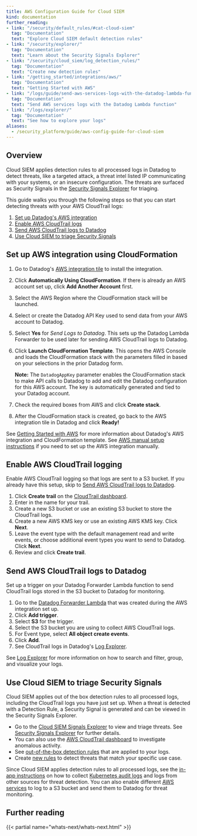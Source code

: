 ```yaml
---
title: AWS Configuration Guide for Cloud SIEM
kind: documentation
further_reading:
- link: "/security/default_rules/#cat-cloud-siem"
  tag: "Documentation"
  text: "Explore Cloud SIEM default detection rules"
- link: "/security/explorer/"
  tag: "Documentation"
  text: "Learn about the Security Signals Explorer"
- link: "/security/cloud_siem/log_detection_rules/"
  tag: "Documentation"
  text: "Create new detection rules"
- link: "/getting_started/integrations/aws/"
  tag: "Documentation"
  text: "Getting Started with AWS"
- link: "/logs/guide/send-aws-services-logs-with-the-datadog-lambda-function/"
  tag: "Documentation"
  text: "Send AWS services logs with the Datadog Lambda function"
- link: "/logs/explorer/"
  tag: "Documentation"
  text: "See how to explore your logs"
aliases:
  - /security_platform/guide/aws-config-guide-for-cloud-siem
---
```


## Overview

Cloud SIEM applies detection rules to all processed logs in Datadog to detect threats, like a targeted attack, a threat intel listed IP communicating with your systems, or an insecure configuration. The threats are surfaced as Security Signals in the [Security Signals Explorer][1] for triaging.

This guide walks you through the following steps so that you can start detecting threats with your AWS CloudTrail logs:

1. [Set up Datadog's AWS integration](#set-up-aws-integration-using-cloudformation)
2. [Enable AWS CloudTrail logs](#enable-aws-cloudtrail-logging)
3. [Send AWS CloudTrail logs to Datadog](#send-aws-cloudtrail-logs-to-datadog)
4. [Use Cloud SIEM to triage Security Signals](#use-cloud-siem-to-triage-security-signals)

## Set up AWS integration using CloudFormation

1. Go to Datadog's [AWS integration tile][2] to install the integration.
2. Click **Automatically Using CloudFormation**. If there is already an AWS account set up, click **Add Another Account** first.
3. Select the AWS Region where the CloudFormation stack will be launched.
4. Select or create the Datadog API Key used to send data from your AWS account to Datadog.
5. Select **Yes** for *Send Logs to Datadog*. This sets up the Datadog Lambda Forwarder to be used later for sending AWS CloudTrail logs to Datadog.
6. Click **Launch CloudFormation Template**. This opens the AWS Console and loads the CloudFormation stack with the parameters filled in based on your selections in the prior Datadog form. 

    **Note:** The `DatadogAppKey` parameter enables the CloudFormation stack to make API calls to Datadog to add and edit the Datadog configuration for this AWS account. The key is automatically generated and tied to your Datadog account. 

7. Check the required boxes from AWS and click **Create stack**.
8. After the CloudFormation stack is created, go back to the AWS integration tile in Datadog and click **Ready!**

See [Getting Started with AWS][3] for more information about Datadog's AWS integration and CloudFormation template. See [AWS manual setup instructions][4] if you need to set up the AWS integration manually.

## Enable AWS CloudTrail logging 

Enable AWS CloudTrail logging so that logs are sent to a S3 bucket. If you already have this setup, skip to [Send AWS CloudTrail logs to Datadog](#send-aws-cloudtrail-logs-to-datadog).

1. Click **Create trail** on the [CloudTrail dashboard][5].
2. Enter in the name for your trail.
3. Create a new S3 bucket or use an existing S3 bucket to store the CloudTrail logs. 
4. Create a new AWS KMS key or use an existing AWS KMS key. Click **Next**.
5. Leave the event type with the default management read and write events, or choose additional event types you want to send to Datadog. Click **Next**.
6. Review and click **Create trail**.

## Send AWS CloudTrail logs to Datadog

Set up a trigger on your Datadog Forwarder Lambda function to send CloudTrail logs stored in the S3 bucket to Datadog for monitoring.

1. Go to the [Datadog Forwarder Lambda][6] that was created during the AWS integration set up.
2. Click **Add trigger**.
3. Select **S3** for the trigger.
4. Select the S3 bucket you are using to collect AWS CloudTrail logs. 
5. For Event type, select **All object create events**.
6. Click **Add**.
7. See CloudTrail logs in Datadog's [Log Explorer][7].

See [Log Explorer][8] for more information on how to search and filter, group, and visualize your logs. 

## Use Cloud SIEM to triage Security Signals

Cloud SIEM applies out of the box detection rules to all processed logs, including the CloudTrail logs you have just set up. When a threat is detected with a Detection Rule, a Security Signal is generated and can be viewed in the Security Signals Explorer.

- Go to the [Cloud SIEM Signals Explorer][9] to view and triage threats. See [Security Signals Explorer][10] for further details.
- You can also use the [AWS CloudTrail dashboard][11] to investigate anomalous activity.
- See [out-of-the-box detection rules][12] that are applied to your logs.
- Create [new rules][13] to detect threats that match your specific use case.

Since Cloud SIEM applies detection rules to all processed logs, see the [in-app instructions][14] on how to collect [Kubernetes audit logs][15] and logs from other sources for threat detection. You can also enable different [AWS services][16] to log to a S3 bucket and send them to Datadog for threat monitoring.

## Further reading

{{< partial name="whats-next/whats-next.html" >}}

[1]: https://app.datadoghq.com/security?query=%40workflow.rule.type%3A%22Log%20Detection%22
[2]: https://app.datadoghq.com/account/settings#integrations/amazon-web-services
[3]: https://docs.datadoghq.com/getting_started/integrations/aws/
[4]: https://docs.datadoghq.com/integrations/amazon_web_services/?tab=roledelegation#manual
[5]: https://console.aws.amazon.com/cloudtrail/home
[6]: https://console.aws.amazon.com/lambda/home
[7]: https://app.datadoghq.com/logs?query=service%3Acloudtrail
[8]: https://docs.datadoghq.com/logs/explorer/
[9]: https://app.datadoghq.com/security?query=%40workflow.rule.type%3A%28%22Log%20Detection%22%29%20&column=time&order=desc&product=siem
[10]: https://docs.datadoghq.com/security/explorer/
[11]: https://app.datadoghq.com/dash/integration/30459/aws-cloudtrail
[12]: https://docs.datadoghq.com/security/default_rules/#cat-cloud-siem
[13]: https://docs.datadoghq.com/security/detection_rules/
[14]: https://app.datadoghq.com/security/configuration?detect-threats=apache&secure-cloud-environment=amazon-web-services&secure-hosts-and-containers=kubernetes&selected-products=security_monitoring
[15]: https://docs.datadoghq.com/integrations/kubernetes_audit_logs/
[16]: https://docs.datadoghq.com/logs/guide/send-aws-services-logs-with-the-datadog-lambda-function/?tab=awsconsole#enable-logging-for-your-aws-service
